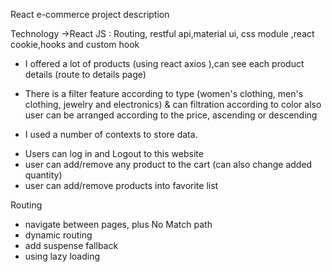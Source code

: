 <!--  👋👀 Hi, I’m Afrah Abualrob -->


React e-commerce project description

Technology ->React JS : Routing, restful api,material ui, css module ,react cookie,hooks and custom hook

* I offered a lot of products (using react axios ),can see each product details (route to details page)

* There is a filter feature according to type (women's clothing, men's clothing, jewelry and electronics) & can filtration according to color
also user can be arranged according to the price, ascending or descending 

* I used a number of contexts to store data.

- Users can log in and Logout to this website
- user can add/remove any product to the cart (can also change added quantity) 
- user can add/remove products into favorite list

Routing 
- navigate between pages, plus No Match path
- dynamic routing
-  add suspense fallback
- using lazy loading 


